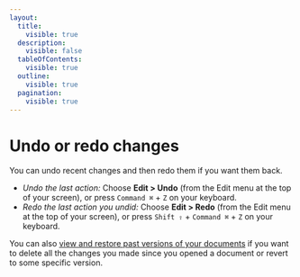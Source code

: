 ```yaml
---
layout:
  title:
    visible: true
  description:
    visible: false
  tableOfContents:
    visible: true
  outline:
    visible: true
  pagination:
    visible: true
---
```


# Undo or redo changes

You can undo recent changes and then redo them if you want them back.

* _Undo the last action:_ Choose **Edit > Undo** (from the Edit menu at the top of your screen), or press `Command ⌘` + `Z` on your keyboard.
* _Redo the last action you undid:_ Choose **Edit > Redo** (from the Edit menu at the top of your screen), or press `Shift ⇧` + `Command ⌘` + `Z` on your keyboard.

You can also [view and restore past versions of your documents](https://support.apple.com/guide/mac-help/view-and-restore-past-versions-of-documents-mh40710/mac) if you want to delete all the changes you made since you opened a document or revert to some specific version.
